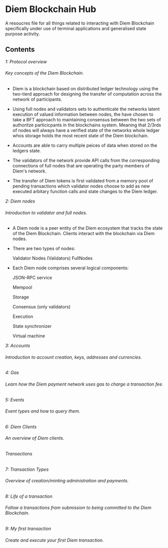 # Diem Blockchain Hub

A resoucres file for all things related to interacting with Diem Blockchain specifically under use of terminal applications and generalised state purpose activity.

## Contents

*1: Protocol overview*

###### Key concepts of the Diem Blockchain.

* Diem is a blockchain based on distributed ledger technology using the two-tierd approach for designing the transfer of computation across the network of participants.

* Using full nodes and validators sets to authenticate the networks latent execution of valued information between nodes, the have chosen to take a BFT approach to maintaining
consensus between the two sets of authoritze particicpants in the blockchains system. Meaning that 2/3rds of nodes will always have a verified state of the networks whole ledger whos storage holds the most recent state of the Diem blockchain.

* Accounts are able to carry multiple peices of data when stored on the ledgers state. 

* The validators of the network provide API calls from the corresponding connections of full nodes that are operating the party members of Diem's network.

* The transfer of Diem tokens is first validated from a memory pool of pending transactions which validator nodes choose to add as new executed arbitary function calls and state changes to the Diem ledger.

*2: Diem nodes*

###### Introduction to validator and full nodes.

* A Diem node is a peer entity of the Diem ecosystem that tracks the state of the Diem Blockchain. Clients interact with the blockchain via Diem nodes. 

* There are two types of nodes:

  Validator Nodes (Validators) FullNodes

* Each Diem node comprises several logical components:

  JSON-RPC service

  Mempool

  Storage

  Consensus (only validators)

  Execution

  State synchronizer

  Virtual machine

*3: Accounts*

###### Introduction to account creation, keys, addresses and currencies.

*4: Gas*

###### Learn how the Diem payment network uses gas to charge a transaction fee.

*5: Events*

###### Event types and how to query them.

*6: Diem Clients*

###### An overview of Diem clients.


###### *Transactions*

*7: Transaction Types*

###### Overview of creation/minting administration and payments.

*8: Life of a transaction*

###### Follow a transactions from submission to being committed to the Diem Blockchain.

*9: My first transaction* 

###### Create and execute your first Diem transaction.
